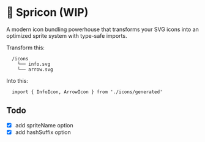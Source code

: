 # 🎨 Spricon (WIP)

A modern icon bundling powerhouse that transforms your SVG icons into an optimized sprite system with type-safe imports.

Transform this:

```code
  /icons
    └── info.svg
    └── arrow.svg
```

Into this:

```tsx
  import { InfoIcon, ArrowIcon } from './icons/generated'
```

## Todo

- [x] add spriteName option
- [x] add hashSuffix option
